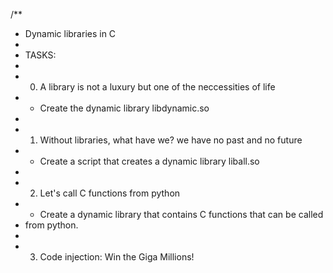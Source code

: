 /**
 * Dynamic libraries in C
 *
 * TASKS:
 *
 * 0. A library is not a luxury but one of the neccessities of life
 * - Create the dynamic library libdynamic.so
 *
 * 1. Without libraries, what have we? we have no past and no future
 * - Create a script that creates a dynamic library liball.so
 *
 * 2. Let's call C functions from python
 * - Create a dynamic library that contains C functions that can be called
 *   from python.
 *
 * 3. Code injection: Win the Giga Millions!
